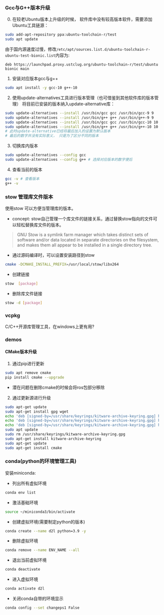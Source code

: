 ### Gcc与G++版本升级
0. 在较老Ubuntu版本上升级的时候， 软件库中没有较高版本软件，需要添加Ubuntu工具链源：
```bash
sudo add-apt-repository ppa:ubuntu-toolchain-r/test
sudo apt update
```
由于国内源速度过慢，修改`/etc/apt/sources.list.d/ubuntu-toolchain-r-ubuntu-test-bionic.list`内容为:
```list
deb https://launchpad.proxy.ustclug.org/ubuntu-toolchain-r/test/ubuntu bionic main
```
1. 安装对应版本gcc与g++
```bash
sudo apt install -y gcc-10 g++-10
```
2. 使用update-alternatives工具进行版本管理（也可借鉴到其他软件库的版本管理）
将目前已安装的版本纳入update-alternative库：
```bash
sudo update-alternatives --install /usr/bin/gcc gcc /usr/bin/gcc-9 9
sudo update-alternatives --install /usr/bin/g++ g++ /usr/bin/g++-9 9
sudo update-alternatives --install /usr/bin/gcc gcc /usr/bin/gcc-10 10
sudo update-alternatives --install /usr/bin/g++ g++ /usr/bin/g++-10 10
# 此时update-alternative已经将最后加入的设置为默认版本
# 最后的数字并没有实际意义， 只是为了区分不同的版本
```
3. 切换库内版本
```bash
sudo update-alternatives --config gcc
sudo update-alternatives --config g++ # 选择对应版本的数字便后
```
4. 查看当前的版本
```bash
gcc -v # 查看版本
g++ -v 
```
### stow 管理库文件版本
使用stow 可以方便当管理库的版本。
- concept: stow自己管理一个库文件的链接关系，通过替换stow指向的文件可以轻松替换库文件的版本。
> GNU Stow is a symlink farm manager which takes distinct sets of software and/or data located in separate directories on the filesystem, and makes them all appear to be installed in a single directory tree.
- 通过源码编译时，可以设置安装路径到stow
```bash
cmake -DCMAKE_INSTALL_PREFIX=/usr/local/stow/libx264
```
- 创建链接
```bash
stow  [package]
```
- 删除库文件链接
```bash
stow -d [package]
```
### vcpkg
C/C++开源库管理工具，在windows上更有用?
### demos 
#### CMake版本升级 
1.  通过pip进行更新
```bash
sudo apt remove cmake
pip install cmake --upgrade
```
- 潜在问题在删除cmake的时候会将ros包部分移除
2.  通过更新源进行升级
```bash
sudo apt-get update
sudo apt-get install gpg wget
echo 'deb [signed-by=/usr/share/keyrings/kitware-archive-keyring.gpg] https://apt.kitware.com/ubuntu/ jammy main' | sudo tee /etc/apt/sources.list.d/kitware.list >/dev/null #22.04
echo 'deb [signed-by=/usr/share/keyrings/kitware-archive-keyring.gpg] https://apt.kitware.com/ubuntu/ focal main' | sudo tee /etc/apt/sources.list.d/kitware.list >/dev/null # 20.04
echo 'deb [signed-by=/usr/share/keyrings/kitware-archive-keyring.gpg] https://apt.kitware.com/ubuntu/ bionic main' | sudo tee /etc/apt/sources.list.d/kitware.list >/dev/null # 18.04
sudo apt update
sudo rm /usr/share/keyrings/kitware-archive-keyring.gpg
sudo apt-get install kitware-archive-keyring
sudo apt-get update
sudo apt-get install cmake
```
### conda(python的环境管理工具)
安装miniconda:

- 列出所有虚拟环境
```bash
conda env list
```
- 激活基础环境
```bash
source ~/miniconda3/bin/activate
```
- 创建虚拟环境(需要制定python的版本)
```bash
conda create --name d2l python=3.9 -y
```
- 删除虚拟环境
```bash
conda remove --name ENV_NAME --all
```
- 退出当前虚拟环境
```bash
conda deactivate
```
- 进入虚拟环境
```bash
conda activate d2l
```
- 关闭conda自带的环境显示
```bash
conda config --set changeps1 False
```